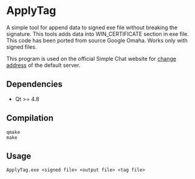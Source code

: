 ApplyTag
========

A simple tool for append data to signed exe file without breaking the signature.
This tools adds data into WIN_CERTIFICATE section in exe file. This code has been ported from source Google Omaha. Works only with signed files.

This program is used on the official Simple Chat website for [change address](https://schat.me/addtag) of the default server.

Dependencies
------------
- Qt >= 4.8

Compilation
-----------
	qmake
	make

Usage
-----------
	ApplyTag.exe <signed file> <output file> <tag file>
